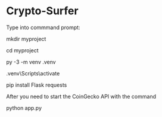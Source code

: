 # Crypto-Surfer

Type into commmand prompt:

mkdir myproject

cd myproject

py -3 -m venv .venv

.venv\Scripts\activate

pip install Flask requests

After you need to start the CoinGecko API with the command

python app.py
